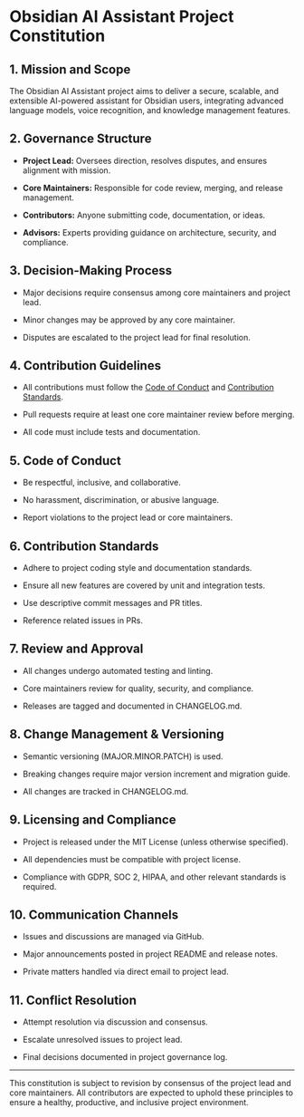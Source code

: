 # Obsidian AI Assistant Project Constitution

## 1. Mission and Scope

The Obsidian AI Assistant project aims to deliver a secure, scalable, and
extensible AI-powered assistant for Obsidian users, integrating advanced
language models, voice recognition, and knowledge management features.

## 2. Governance Structure

- **Project Lead:** Oversees direction, resolves disputes, and ensures alignment with mission.

- **Core Maintainers:** Responsible for code review, merging, and release management.

- **Contributors:** Anyone submitting code, documentation, or ideas.

- **Advisors:** Experts providing guidance on architecture, security, and compliance.

## 3. Decision-Making Process

- Major decisions require consensus among core maintainers and project lead.

- Minor changes may be approved by any core maintainer.

- Disputes are escalated to the project lead for final resolution.

## 4. Contribution Guidelines

- All contributions must follow the [Code of Conduct](#5-code-of-conduct) and [Contribution
Standards](#6-contribution-standards).

- Pull requests require at least one core maintainer review before merging.

- All code must include tests and documentation.

## 5. Code of Conduct

- Be respectful, inclusive, and collaborative.

- No harassment, discrimination, or abusive language.

- Report violations to the project lead or core maintainers.

## 6. Contribution Standards

- Adhere to project coding style and documentation standards.

- Ensure all new features are covered by unit and integration tests.

- Use descriptive commit messages and PR titles.

- Reference related issues in PRs.

## 7. Review and Approval

- All changes undergo automated testing and linting.

- Core maintainers review for quality, security, and compliance.

- Releases are tagged and documented in CHANGELOG.md.

## 8. Change Management & Versioning

- Semantic versioning (MAJOR.MINOR.PATCH) is used.

- Breaking changes require major version increment and migration guide.

- All changes are tracked in CHANGELOG.md.

## 9. Licensing and Compliance

- Project is released under the MIT License (unless otherwise specified).

- All dependencies must be compatible with project license.

- Compliance with GDPR, SOC 2, HIPAA, and other relevant standards is required.

## 10. Communication Channels

- Issues and discussions are managed via GitHub.

- Major announcements posted in project README and release notes.

- Private matters handled via direct email to project lead.

## 11. Conflict Resolution

- Attempt resolution via discussion and consensus.

- Escalate unresolved issues to project lead.

- Final decisions documented in project governance log.

---

This constitution is subject to revision by consensus of the project lead and
core maintainers. All contributors are expected to uphold these principles to
ensure a healthy, productive, and inclusive project environment.
